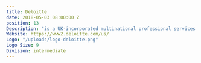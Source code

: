 ```yaml
---
title: Deloitte
date: 2018-05-03 08:00:00 Z
position: 13
Description: "is a UK-incorporated multinational professional services network."
Website: https://www2.deloitte.com/us/
Logo: "/uploads/logo-deloitte.png"
Logo Size: 9
Division: intermediate
---
```

